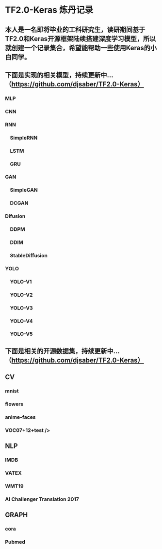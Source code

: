 # TF2.0-Keras 炼丹记录
本人是一名即将毕业的工科研究生，读研期间基于TF2.0和Keras开源框架陆续搭建深度学习模型，所以就创建一个记录集合，希望能帮助一些使用Keras的小白同学。
-----------------------------------

下面是实现的相关模型，持续更新中...（https://github.com/djsaber/TF2.0-Keras）
-----------------------------------

### MLP<br />
### CNN<br />
### RNN<br />
### &emsp;SimpleRNN<br />
### &emsp;LSTM<br />
### &emsp;GRU<br />
### GAN<br />
### &emsp;SimpleGAN<br />
### &emsp;DCGAN<br />
### Difusion<br />
### &emsp;DDPM<br />
### &emsp;DDIM<br />
### &emsp;StableDiffusion<br />
### YOLO<br />
### &emsp;YOLO-V1<br />
### &emsp;YOLO-V2<br />
### &emsp;YOLO-V3<br />
### &emsp;YOLO-V4<br />
### &emsp;YOLO-V5<br />
    
下面是相关的开源数据集，持续更新中...（https://github.com/djsaber/TF2.0-Keras）
-----------------------------------
CV
-----------------------------------
### mnist<br />
### flowers<br />
### anime-faces<br />
### VOC07+12+test />

NLP
-----------------------------------
### IMDB<br />
### VATEX<br />
### WMT19<br />
### AI Challenger Translation 2017<br />
GRAPH
-----------------------------------
### cora<br />
### Pubmed<br />
